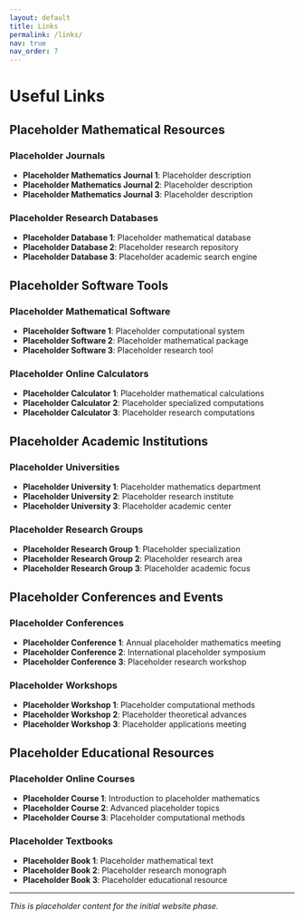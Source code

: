 ```yaml
---
layout: default
title: Links
permalink: /links/
nav: true
nav_order: 7
---
```


# Useful Links

## Placeholder Mathematical Resources

### Placeholder Journals
- **Placeholder Mathematics Journal 1**: Placeholder description
- **Placeholder Mathematics Journal 2**: Placeholder description
- **Placeholder Mathematics Journal 3**: Placeholder description

### Placeholder Research Databases
- **Placeholder Database 1**: Placeholder mathematical database
- **Placeholder Database 2**: Placeholder research repository
- **Placeholder Database 3**: Placeholder academic search engine

## Placeholder Software Tools

### Placeholder Mathematical Software
- **Placeholder Software 1**: Placeholder computational system
- **Placeholder Software 2**: Placeholder mathematical package
- **Placeholder Software 3**: Placeholder research tool

### Placeholder Online Calculators
- **Placeholder Calculator 1**: Placeholder mathematical calculations
- **Placeholder Calculator 2**: Placeholder specialized computations
- **Placeholder Calculator 3**: Placeholder research computations

## Placeholder Academic Institutions

### Placeholder Universities
- **Placeholder University 1**: Placeholder mathematics department
- **Placeholder University 2**: Placeholder research institute
- **Placeholder University 3**: Placeholder academic center

### Placeholder Research Groups
- **Placeholder Research Group 1**: Placeholder specialization
- **Placeholder Research Group 2**: Placeholder research area
- **Placeholder Research Group 3**: Placeholder academic focus

## Placeholder Conferences and Events

### Placeholder Conferences
- **Placeholder Conference 1**: Annual placeholder mathematics meeting
- **Placeholder Conference 2**: International placeholder symposium
- **Placeholder Conference 3**: Placeholder research workshop

### Placeholder Workshops
- **Placeholder Workshop 1**: Placeholder computational methods
- **Placeholder Workshop 2**: Placeholder theoretical advances
- **Placeholder Workshop 3**: Placeholder applications meeting

## Placeholder Educational Resources

### Placeholder Online Courses
- **Placeholder Course 1**: Introduction to placeholder mathematics
- **Placeholder Course 2**: Advanced placeholder topics
- **Placeholder Course 3**: Placeholder computational methods

### Placeholder Textbooks
- **Placeholder Book 1**: Placeholder mathematical text
- **Placeholder Book 2**: Placeholder research monograph
- **Placeholder Book 3**: Placeholder educational resource

---

*This is placeholder content for the initial website phase.* 